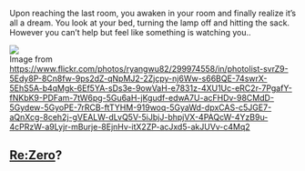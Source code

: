 Upon reaching the last room, you awaken in your room and finally realize it’s all a dream. You look at your bed, turning the lamp off and hitting the sack. However you can’t help but feel like something is watching you..

![](https://www.flickr.com/photos/ryangwu82/299974558/in/photolist-svrZ9-5Edy8P-8Cn8fw-9ps2dZ-qNpMJ2-2Zjcpy-nj6Ww-s66BQE-74swrX-5EhS5A-b4qMgk-6Ef5YA-sDs3e-9owVaH-e7831z-4XU1Uc-eRC2r-7PgafY-fNKbK9-PDFam-7tW6pg-5Gu6aH-jKgudf-edwA7U-acFHDv-98CMdD-5Gydew-5GyoPE-7rRCB-ftTYHM-919woq-5GyaWd-dpxCAS-c5JGE7-aQnXcg-8ceh2j-gVEALW-dLvQ5V-5iJbjJ-bhpjVX-4PAQcW-4YzB9u-4cPRzW-a9Lyjr-mBurje-8EjnHv-itX2ZP-acJxd5-akJUVv-c4Mq2)  
Image from https://www.flickr.com/photos/ryangwu82/299974558/in/photolist-svrZ9-5Edy8P-8Cn8fw-9ps2dZ-qNpMJ2-2Zjcpy-nj6Ww-s66BQE-74swrX-5EhS5A-b4qMgk-6Ef5YA-sDs3e-9owVaH-e7831z-4XU1Uc-eRC2r-7PgafY-fNKbK9-PDFam-7tW6pg-5Gu6aH-jKgudf-edwA7U-acFHDv-98CMdD-5Gydew-5GyoPE-7rRCB-ftTYHM-919woq-5GyaWd-dpxCAS-c5JGE7-aQnXcg-8ceh2j-gVEALW-dLvQ5V-5iJbjJ-bhpjVX-4PAQcW-4YzB9u-4cPRzW-a9Lyjr-mBurje-8EjnHv-itX2ZP-acJxd5-akJUVv-c4Mq2  
## [Re:Zero](../README.md)?